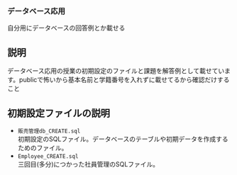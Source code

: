 ### データベース応用
自分用にデータベースの回答例とか載せる
## 説明
データベース応用の授業の初期設定のファイルと課題を解答例として載せています。publicで怖いから基本名前と学籍番号を入れずに載せてるから確認だけすること

## 初期設定ファイルの説明
- `販売管理db_CREATE.sql`  
  初期設定のSQLファイル。データベースのテーブルや初期データを作成するためのファイル。
- `Employee_CREATE.sql`  
  三回目(多分)につかった社員管理のSQLファイル。
